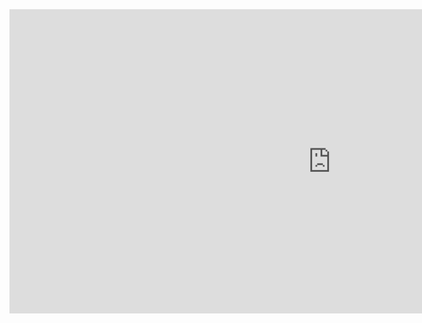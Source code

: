 <iframe title="dashboard" width="1140" height="541.25" src="https://app.powerbigov.us/reportEmbed?reportId=04283693-b1c7-4ee5-83a9-f783d5037250&autoAuth=true&ctid=20b4933b-baad-433c-9c02-70edcc7559c6" frameborder="0" allowFullScreen="true"></iframe>
